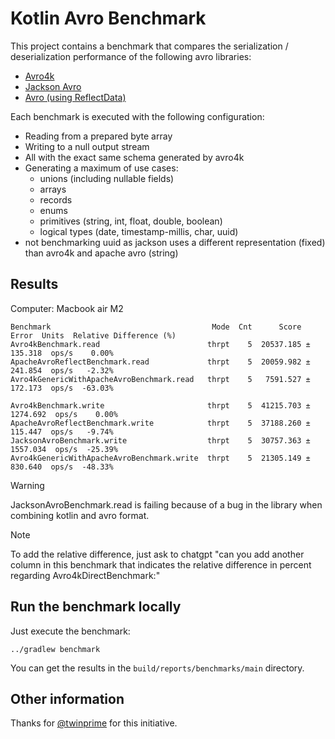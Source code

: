 # Kotlin Avro Benchmark

This project contains a benchmark that compares the serialization / deserialization performance of the following avro libraries:

- [Avro4k](https://github.com/avro-kotlin/avro4k/)
- [Jackson Avro](https://github.com/FasterXML/jackson-dataformats-binary/tree/master/avro)
- [Avro (using ReflectData)](https://avro.apache.org/)

Each benchmark is executed with the following configuration:
- Reading from a prepared byte array
- Writing to a null output stream
- All with the exact same schema generated by avro4k
- Generating a maximum of use cases:
  - unions (including nullable fields)
  - arrays
  - records
  - enums
  - primitives (string, int, float, double, boolean)
  - logical types (date, timestamp-millis, char, uuid)
- not benchmarking uuid as jackson uses a different representation (fixed) than avro4k and apache avro (string)

## Results

Computer: Macbook air M2

```
Benchmark                                    Mode  Cnt      Score      Error  Units  Relative Difference (%)
Avro4kBenchmark.read                        thrpt    5  20537.185 ±  135.318  ops/s    0.00%
ApacheAvroReflectBenchmark.read             thrpt    5  20059.982 ±  241.854  ops/s   -2.32%
Avro4kGenericWithApacheAvroBenchmark.read   thrpt    5   7591.527 ±  172.173  ops/s  -63.03%

Avro4kBenchmark.write                       thrpt    5  41215.703 ± 1274.692  ops/s    0.00%
ApacheAvroReflectBenchmark.write            thrpt    5  37188.260 ±  115.447  ops/s   -9.74%
JacksonAvroBenchmark.write                  thrpt    5  30757.363 ± 1557.034  ops/s  -25.39%
Avro4kGenericWithApacheAvroBenchmark.write  thrpt    5  21305.149 ±  830.640  ops/s  -48.33%
```

> [!WARNING]
> JacksonAvroBenchmark.read is failing because of a bug in the library when combining kotlin and avro format.

> [!NOTE]
> To add the relative difference, just ask to chatgpt "can you add another column in this benchmark that indicates the relative difference in percent regarding
> Avro4kDirectBenchmark:"

## Run the benchmark locally

Just execute the benchmark:

```shell
../gradlew benchmark
```

You can get the results in the `build/reports/benchmarks/main` directory.

## Other information

Thanks for [@twinprime](https://github.com/twinprime) for this initiative.
